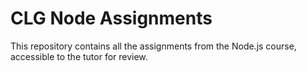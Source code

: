 # CLG Node Assignments

This repository contains all the assignments from the Node.js course, accessible to the tutor for review.
